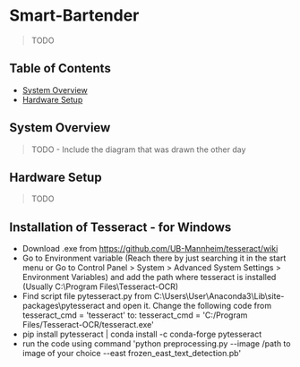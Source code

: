 # Smart-Bartender
> TODO

## Table of Contents
- [System Overview](#system-overview)
- [Hardware Setup](#hardware-setup)

## System Overview
> TODO - Include the diagram that was drawn the other day

## Hardware Setup
> TODO

## Installation of Tesseract - for Windows 
- Download .exe from https://github.com/UB-Mannheim/tesseract/wiki
- Go to Environment variable (Reach there by just searching it in the start menu or Go to Control Panel > System > Advanced System Settings > Environment Variables) and add the path where tesseract is installed (Usually C:\Program Files\Tesseract-OCR)
- Find script file pytesseract.py from C:\Users\User\Anaconda3\Lib\site-packages\pytesseract and open it. Change the following code from tesseract_cmd = 'tesseract' to: tesseract_cmd = 'C:/Program Files/Tesseract-OCR/tesseract.exe'
- pip install pytesseract | conda install -c conda-forge pytesseract
- run the code using command 'python preprocessing.py --image /path to image of your choice --east frozen_east_text_detection.pb'